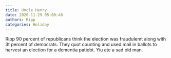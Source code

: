 ```yaml
---
title: Uncle Henry
date: 2020-11-29 05:00:48
authors: Ripp
categories: Holiday
---
```


 Ripp 90 percent of republicans think the election was fraudulemt along with 3t percent of democrats. They quot counting and used mail in ballots to harvest an election for a dementia patiebt. Yiu ate a sad old man.